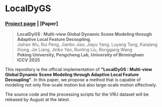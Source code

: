 # LocalDyGS
### [Project page](https://wujh2001.github.io/LocalDyGS/) | [Paper]
> **LocalDyGS : Multi-view Global Dynamic Scene Modeling through Adaptive Local Feature Decoupling**,            
> Jiahao Wu, Rui Peng, Jianbo Jiao, Jiayu Yang, Luyang Tang, Kaiqiang Xiong, Jie Liang, Jinbo Yan, Runling Liu, Ronggang Wang  
> **Peking University, Pengcheng Lab, University of Birmingham**  
> **ICCV 2025**
> 
This repository is the official implementation of **"LocalDyGS : Multi-view Global Dynamic Scene Modeling through Adaptive Local Feature Decoupling"**. 
In this paper, we propose a method that is capable of modeling not only fine-scale motion but also large-scale motion effectively.

The source code and the processing scripts for the VRU dataset will be released by August at the latest. 
